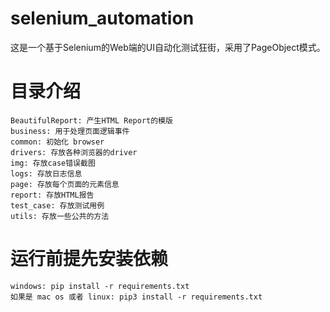 # selenium_automation

这是一个基于Selenium的Web端的UI自动化测试狂街，采用了PageObject模式。

#

# 目录介绍

    BeautifulReport: 产生HTML Report的模版
    business: 用于处理页面逻辑事件
    common: 初始化 browser
    drivers: 存放各种浏览器的driver
    img: 存放case错误截图
    logs: 存放日志信息
    page: 存放每个页面的元素信息
    report: 存放HTML报告
    test_case: 存放测试用例
    utils: 存放一些公共的方法

# 
# 运行前提先安装依赖
    windows: pip install -r requirements.txt
    如果是 mac os 或者 linux: pip3 install -r requirements.txt